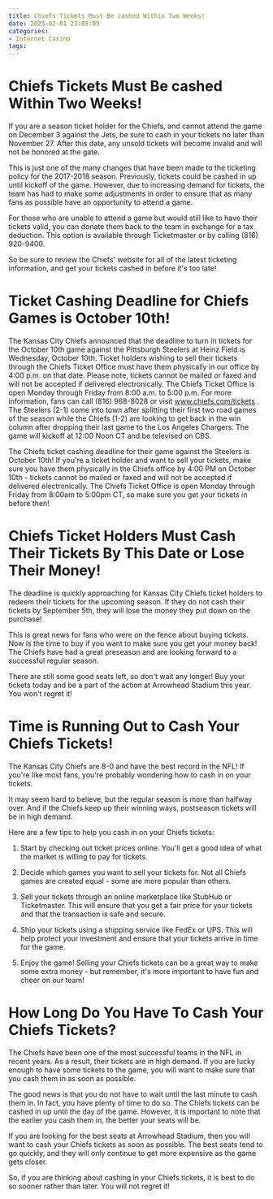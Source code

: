 ```yaml
---
title: Chiefs Tickets Must Be cashed Within Two Weeks!
date: 2023-02-01 23:05:09
categories:
- Internet Casino
tags:
---
```



#  Chiefs Tickets Must Be cashed Within Two Weeks!

If you are a season ticket holder for the Chiefs, and cannot attend the game on December 3 against the Jets, be sure to cash in your tickets no later than November 27. After this date, any unsold tickets will become invalid and will not be honored at the gate.

This is just one of the many changes that have been made to the ticketing policy for the 2017-2018 season. Previously, tickets could be cashed in up until kickoff of the game. However, due to increasing demand for tickets, the team has had to make some adjustments in order to ensure that as many fans as possible have an opportunity to attend a game.

For those who are unable to attend a game but would still like to have their tickets valid, you can donate them back to the team in exchange for a tax deduction. This option is available through Ticketmaster or by calling (816) 920-9400.

So be sure to review the Chiefs' website for all of the latest ticketing information, and get your tickets cashed in before it's too late!

#  Ticket Cashing Deadline for Chiefs Games is October 10th!
The Kansas City Chiefs announced that the deadline to turn in tickets for the October 10th game against the Pittsburgh Steelers at Heinz Field is Wednesday, October 10th. Ticket holders wishing to sell their tickets through the Chiefs Ticket Office must have them physically in our office by 4:00 p.m. on that date. Please note, tickets cannot be mailed or faxed and will not be accepted if delivered electronically.
The Chiefs Ticket Office is open Monday through Friday from 8:00 a.m. to 5:00 p.m. For more information, fans can call (816) 968-8028 or visit www.chiefs.com/tickets .
The Steelers (2-1) come into town after splitting their first two road games of the season while the Chiefs (1-2) are looking to get back in the win column after dropping their last game to the Los Angeles Chargers. The game will kickoff at 12:00 Noon CT and be televised on CBS.

The Chiefs ticket cashing deadline for their game against the Steelers is October 10th! If you're a ticket holder and want to sell your tickets, make sure you have them physically in the Chiefs office by 4:00 PM on October 10th - tickets cannot be mailed or faxed and will not be accepted if delivered electronically.
The Chiefs Ticket Office is open Monday through Friday from 8:00am to 5:00pm CT, so make sure you get your tickets in before then!

#  Chiefs Ticket Holders Must Cash Their Tickets By This Date or Lose Their Money!

The deadline is quickly approaching for Kansas City Chiefs ticket holders to redeem their tickets for the upcoming season. If they do not cash their tickets by September 5th, they will lose the money they put down on the purchase!

This is great news for fans who were on the fence about buying tickets. Now is the time to buy if you want to make sure you get your money back! The Chiefs have had a great preseason and are looking forward to a successful regular season.

There are still some good seats left, so don't wait any longer! Buy your tickets today and be a part of the action at Arrowhead Stadium this year. You won't regret it!

#  Time is Running Out to Cash Your Chiefs Tickets!

The Kansas City Chiefs are 8-0 and have the best record in the NFL! If you're like most fans, you're probably wondering how to cash in on your tickets.

It may seem hard to believe, but the regular season is more than halfway over. And if the Chiefs keep up their winning ways, postseason tickets will be in high demand.

Here are a few tips to help you cash in on your Chiefs tickets:

1. Start by checking out ticket prices online. You'll get a good idea of what the market is willing to pay for tickets.

2. Decide which games you want to sell your tickets for. Not all Chiefs games are created equal - some are more popular than others.

3. Sell your tickets through an online marketplace like StubHub or Ticketmaster. This will ensure that you get a fair price for your tickets and that the transaction is safe and secure.

4. Ship your tickets using a shipping service like FedEx or UPS. This will help protect your investment and ensure that your tickets arrive in time for the game.

5. Enjoy the game! Selling your Chiefs tickets can be a great way to make some extra money - but remember, it's more important to have fun and cheer on our team!

#  How Long Do You Have To Cash Your Chiefs Tickets?

The Chiefs have been one of the most successful teams in the NFL in recent years. As a result, their tickets are in high demand. If you are lucky enough to have some tickets to the game, you will want to make sure that you cash them in as soon as possible.

The good news is that you do not have to wait until the last minute to cash them in. In fact, you have plenty of time to do so. The Chiefs tickets can be cashed in up until the day of the game. However, it is important to note that the earlier you cash them in, the better your seats will be.

If you are looking for the best seats at Arrowhead Stadium, then you will want to cash your Chiefs tickets as soon as possible. The best seats tend to go quickly, and they will only continue to get more expensive as the game gets closer.

So, if you are thinking about cashing in your Chiefs tickets, it is best to do so sooner rather than later. You will not regret it!